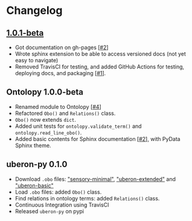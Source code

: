 # Changelog

[//]: # (TODO: Link to GitHub releases)

## [1.0.1-beta](https://github.com/metawards/MetaWards/releases/tag/1.0.1-beta)
- Got documentation on gh-pages [[#2](https://github.com/NatalieThurlby/ontolopy/issues/2)]
- Wrote sphinx extension to be able to access versioned docs (not yet easy to navigate)
- Removed TravisCI for testing, and added GitHub Actions for testing, deploying docs, and packaging [[#1](https://github.com/NatalieThurlby/ontolopy/issues/1)].

## Ontolopy 1.0.0-beta
- Renamed module to Ontolopy [[#4](https://github.com/NatalieThurlby/ontolopy/issues/4)]
- Refactored `Obo()` and `Relations()` class.
- `Obo()` now extends `dict`.
- Added unit tests for `ontolopy.validate_term()` and `ontolopy.read_line_obo()`.
- Added basic contents for Sphinx documentation [[#2](https://github.com/NatalieThurlby/ontolopy/issues/2)], with PyData Sphinx theme.

## uberon-py 0.1.0
- Download `.obo` files: ["sensory-minimal"](http://ontologies.berkeleybop.org/uberon/subsets/sensory-minimal.obo), ["uberon-extended"](http://purl.obolibrary.org/obo/uberon/ext.obo) and ["uberon-basic"](http://purl.obolibrary.org/obo/uberon.obo)
- Load `.obo` files: added `Obo()` class.
- Find relations in ontology terms: added `Relations()` class.
- Continuous Integration using TravisCI
- Released `uberon-py` on pypi
